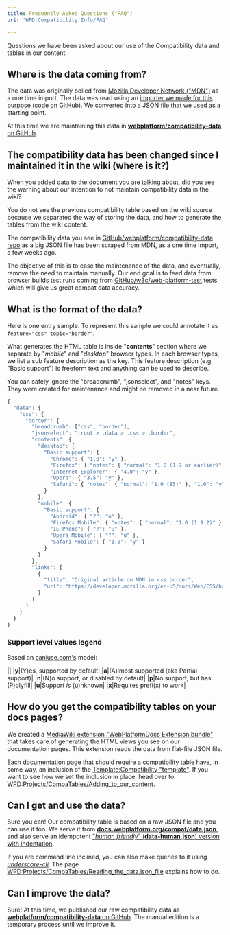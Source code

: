 ```yaml
---
title: Frequently Asked Questions ("FAQ")
uri: 'WPD:Compatibility Info/FAQ'

---
```

Questions we have been asked about our use of the Compatibility data and tables in our content.

## Where is the data coming from?

The data was originally polled from [Mozilla Developer Network ("MDN")](http://developer.mozilla.org) as a one time import. The data was read using an [importer we made for this purpose (code on GitHub)](https://github.com/webplatform/mdn-compat-importer). We converted into a JSON file that we used as a starting point.

At this time we are maintaining this data in [**webplatform/compatibility-data** on GitHub](https://github.com/webplatform/compatibility-data).

## The compatibility data has been changed since I maintained it in the wiki (where is it?)

When you added data to the document you are talking about, did you see the warning about our intention to not maintain compatibility data in the wiki?

You do not see the previous compatibility table based on the wiki source because we separated the way of storing the data, and how to generate the tables from the wiki content.

The compatibility data you see in [GitHub/webplatform/compatibility-data repo](https://github.com/webplatform/compatibility-data) as a big JSON file has been scraped from MDN, as a one time import, a few weeks ago.

The objective of this is to ease the maintenance of the data, and eventually, remove the need to maintain manually. Our end goal is to feed data from browser builds test runs coming from [GitHub/w3c/web-platform-test](https://github.com/w3c/web-platform-test) tests which will give us great compat data accuracy.

## What is the format of the data?

Here is one entry sample. To represent this sample we could annotate it as `feature="css" topic="border"`.

What generates the HTML table is inside "**contents**" section where we separate by "*mobile*" and "*desktop*" browser types. In each browser types, we list a sub feature description as the key. This feature description (e.g. "Basic support") is freeform text and anything can be used to describe.

You can safely ignore the "breadcrumb", "jsonselect", and "notes" keys. They were created for maintenance and might be removed in a near future.

``` js
{
  "data": {
    "css": {
      "border": {
        "breadcrumb": ["css", "border"],
        "jsonselect": ":root > .data > .css > .border",
        "contents": {
          "desktop": {
            "Basic support": {
              "Chrome": { "1.0": "y" },
              "Firefox": { "notes": { "normal": "1.0 (1.7 or earlier)" }, "1.0": "y" },
              "Internet Explorer": { "4.0": "y" },
              "Opera": { "3.5": "y" },
              "Safari": { "notes": { "normal": "1.0 (85)" }, "1.0": "y" }
            }
          },
          "mobile": {
            "Basic support": {
              "Android": { "?": "u" },
              "Firefox Mobile": { "notes": { "normal": "1.0 (1.9.2)" }, "1.0": "y" },
              "IE Phone": { "?": "u" },
              "Opera Mobile": { "?": "u" },
              "Safari Mobile": { "1.0": "y" }
            }
          }
        },
        "links": [
          {
            "title": "Original article on MDN in css border",
            "url": "https://developer.mozilla.org/en-US/docs/Web/CSS/border"
          }
        ]
      }
    }
  }
}
```

### Support level values legend

Based on [caniuse.com's](https://github.com/Fyrd/caniuse/blob/master/CONTRIBUTING.md#supported-changes) model:

||
|**y**|(Y)es, supported by default|
|**a**|(A)lmost supported (aka Partial support)|
|**n**|(N)o support, or disabled by default|
|**p**|No support, but has (P)olyfill|
|**u**|Support *is* (u)nknown|
|**x**|Requires prefi(x) to work|

## How do you get the compatibility tables on your docs pages?

We created a [MediaWiki extension "WebPlatformDocs Extension bundle"](/WPD:Infrastructure/Components/WebPlatformDocsExtensionBundle) that takes care of generating the HTML views you see on our documentation pages. This extension reads the data from flat-file JSON file.

Each documentation page that should require a compatibility table have, in some way, an inclusion of the [Template:Compatibility "template"](http://docs.webplatform.org/wiki/Template:Compatibility). If you want to see how we set the inclusion in place, head over to [WPD:Projects/CompaTables/Adding\_to\_our\_content](/WPD:Projects/CompaTables/Adding_to_our_content).

## Can I get and use the data?

Sure you can! Our compatibility table is based on a raw JSON file and you can use it too. We serve it from [**docs.webplatform.org/compat/data.json**](http://docs.webplatform.org/compat/data.json), and also serve an idempotent ["*human friendly*" (**data-human.json**) version with indentation](http://docs.webplatform.org/compat/data.json).

If you are command line inclined, you can also make queries to it using *[underscore-cli](https://github.com/ddopson/underscore-cli)*. The page [WPD:Projects/CompaTables/Reading\_the\_data.json\_file](/WPD:Projects/CompaTables/Reading_the_data.json_file) explains how to do.

## Can I improve the data?

Sure! At this time, we published our raw compatibility data as [**webplatform/compatibility-data** on GitHub](https://github.com/webplatform/compatibility-data). The manual edition is a temporary process until we improve it.
